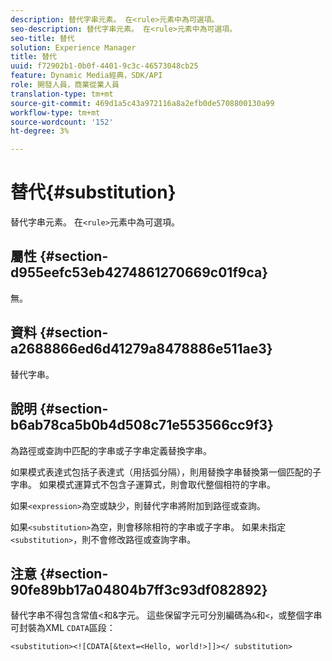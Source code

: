 ```yaml
---
description: 替代字串元素。 在<rule>元素中為可選項。
seo-description: 替代字串元素。 在<rule>元素中為可選項。
seo-title: 替代
solution: Experience Manager
title: 替代
uuid: f72902b1-0b0f-4401-9c3c-46573048cb25
feature: Dynamic Media經典，SDK/API
role: 開發人員，商業從業人員
translation-type: tm+mt
source-git-commit: 469d1a5c43a972116a8a2efb0de5708800130a99
workflow-type: tm+mt
source-wordcount: '152'
ht-degree: 3%

---
```



# 替代{#substitution}

替代字串元素。 在`<rule>`元素中為可選項。

## 屬性 {#section-d955eefc53eb4274861270669c01f9ca}

無。

## 資料 {#section-a2688866ed6d41279a8478886e511ae3}

替代字串。

## 說明 {#section-b6ab78ca5b0b4d508c71e553566cc9f3}

為路徑或查詢中匹配的字串或子字串定義替換字串。

如果模式表達式包括子表達式（用括弧分隔），則用替換字串替換第一個匹配的子字串。 如果模式運算式不包含子運算式，則會取代整個相符的字串。

如果`<expression>`為空或缺少，則替代字串將附加到路徑或查詢。

如果`<substitution>`為空，則會移除相符的字串或子字串。 如果未指定`<substitution>`，則不會修改路徑或查詢字串。

## 注意 {#section-90fe89bb17a04804b7ff3c93df082892}

替代字串不得包含常值&lt;和&amp;字元。 這些保留字元可分別編碼為`&`和`<`，或整個字串可封裝為XML `CDATA`區段：

`<substitution><![CDATA[&text=<Hello, world!>]]></ substitution>`
